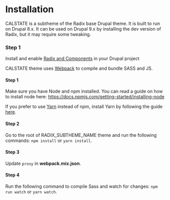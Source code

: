 # Installation

CALSTATE is a subtheme of the Radix base Drupal theme. It is built to run on Drupal 8.x. It can be used on Drupal 9.x by installing the dev version of Radix, but it may require some tweaking.

### Step 1
Install and enable [Radix and Components](https://www.drupal.org/project/radix) in your Drupal project






CALSTATE theme uses [Webpack](https://webpack.js.org) to compile and bundle SASS and JS.

#### Step 1
Make sure you have Node and npm installed. 
You can read a guide on how to install node here: https://docs.npmjs.com/getting-started/installing-node

If you prefer to use [Yarn](https://yarnpkg.com) instead of npm, install Yarn by following the guide [here](https://yarnpkg.com/docs/install).

#### Step 2
Go to the root of RADIX_SUBTHEME_NAME theme and run the following commands: `npm install` or `yarn install`.

#### Step 3
Update `proxy` in **webpack.mix.json**.

#### Step 4
Run the following command to compile Sass and watch for changes: `npm run watch` or `yarn watch`.
